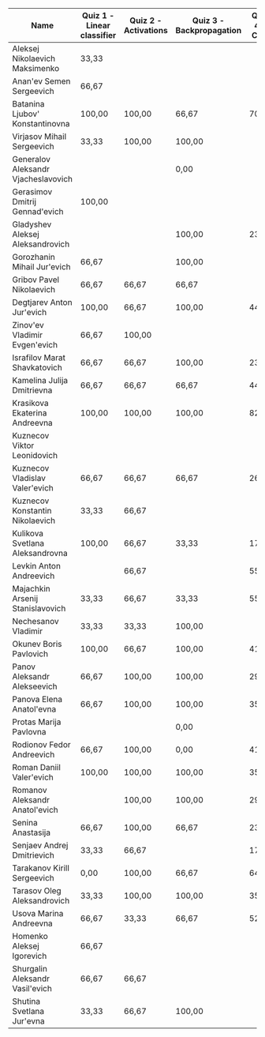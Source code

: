 | Name                                | Quiz 1 - Linear classifier | Quiz 2 - Activations | Quiz 3 - Backpropagation | Quiz 4 - CNN | Quiz 5 - RNN | Average (all) | Average (participated) |
|-------------------------------------|----------------------------|----------------------|--------------------------|--------------|--------------|---------------|------------------------|
| Aleksej Nikolaevich Maksimenko      | 33,33                      |                      |                          |              |              | 6,67          | 33,33                  |
| Anan'ev Semen Sergeevich            | 66,67                      |                      |                          |              |              | 13,33         | 66,67                  |
| Batanina Ljubov' Konstantinovna     | 100,00                     | 100,00               | 66,67                    | 70,59        | 100,00       | 87,45         | 87,45                  |
| Virjasov Mihail Sergeevich          | 33,33                      | 100,00               | 100,00                   |              | 100,00       | 66,67         | 83,33                  |
| Generalov Aleksandr Vjacheslavovich |                            |                      | 0,00                     |              |              | 0,00          | 0,00                   |
| Gerasimov Dmitrij Gennad'evich      | 100,00                     |                      |                          |              |              | 20,00         | 100,00                 |
| Gladyshev Aleksej Aleksandrovich    |                            |                      | 100,00                   | 23,53        | 100,00       | 44,71         | 74,51                  |
| Gorozhanin Mihail Jur'evich         | 66,67                      |                      | 100,00                   |              |              | 33,33         | 83,33                  |
| Gribov Pavel Nikolaevich            | 66,67                      | 66,67                | 66,67                    |              | 100,00       | 60,00         | 75,00                  |
| Degtjarev Anton Jur'evich           | 100,00                     | 66,67                | 100,00                   | 44,12        | 81,82        | 78,52         | 78,52                  |
| Zinov'ev Vladimir Evgen'evich       | 66,67                      | 100,00               |                          |              | 100,00       | 53,33         | 88,89                  |
| Israfilov Marat Shavkatovich        | 66,67                      | 66,67                | 100,00                   | 23,53        | 81,82        | 67,74         | 67,74                  |
| Kamelina Julija Dmitrievna          | 66,67                      | 66,67                | 66,67                    | 44,12        | 90,91        | 67,01         | 67,01                  |
| Krasikova Ekaterina Andreevna       | 100,00                     | 100,00               | 100,00                   | 82,35        | 100,00       | 96,47         | 96,47                  |
| Kuznecov Viktor Leonidovich         |                            |                      |                          |              | 36,36        | 7,27          | 36,36                  |
| Kuznecov Vladislav Valer'evich      | 66,67                      | 66,67                | 66,67                    | 26,47        | 100,00       | 65,29         | 65,29                  |
| Kuznecov Konstantin Nikolaevich     | 33,33                      | 66,67                |                          |              |              | 20,00         | 50,00                  |
| Kulikova Svetlana Aleksandrovna     | 100,00                     | 66,67                | 33,33                    | 17,65        |              | 43,53         | 54,41                  |
| Levkin Anton Andreevich             |                            | 66,67                |                          | 55,88        |              | 24,51         | 61,27                  |
| Majachkin Arsenij Stanislavovich    | 33,33                      | 66,67                | 33,33                    | 55,88        | 100,00       | 57,84         | 57,84                  |
| Nechesanov Vladimir                 | 33,33                      | 33,33                | 100,00                   |              |              | 33,33         | 55,56                  |
| Okunev Boris Pavlovich              | 100,00                     | 66,67                | 100,00                   | 41,18        | 100,00       | 81,57         | 81,57                  |
| Panov Aleksandr Alekseevich         | 66,67                      | 100,00               | 100,00                   | 29,41        | 90,91        | 77,40         | 77,40                  |
| Panova Elena Anatol'evna            | 66,67                      | 100,00               | 100,00                   | 35,29        | 100,00       | 80,39         | 80,39                  |
| Protas Marija Pavlovna              |                            |                      | 0,00                     |              | 36,36        | 7,27          | 18,18                  |
| Rodionov Fedor Andreevich           | 66,67                      | 100,00               | 0,00                     | 41,18        | 81,82        | 57,93         | 57,93                  |
| Roman Daniil Valer'evich            | 100,00                     | 100,00               | 100,00                   | 35,29        | 100,00       | 87,06         | 87,06                  |
| Romanov Aleksandr Anatol'evich      |                            | 100,00               | 100,00                   | 29,41        | 100,00       | 65,88         | 82,35                  |
| Senina Anastasija                   | 66,67                      | 100,00               | 66,67                    | 23,53        | 100,00       | 71,37         | 71,37                  |
| Senjaev Andrej Dmitrievich          | 33,33                      | 66,67                |                          | 17,65        | 81,82        | 39,89         | 49,87                  |
| Tarakanov Kirill Sergeevich         | 0,00                       | 100,00               | 66,67                    | 64,71        | 100,00       | 66,27         | 66,27                  |
| Tarasov Oleg Aleksandrovich         | 33,33                      | 100,00               | 100,00                   | 35,29        | 72,73        | 68,27         | 68,27                  |
| Usova Marina Andreevna              | 66,67                      | 33,33                | 66,67                    | 52,94        | 90,91        | 62,10         | 62,10                  |
| Homenko Aleksej Igorevich           | 66,67                      |                      |                          |              |              | 13,33         | 66,67                  |
| Shurgalin Aleksandr Vasil'evich     | 66,67                      | 66,67                |                          |              | 90,91        | 44,85         | 74,75                  |
| Shutina Svetlana Jur'evna           | 33,33                      | 66,67                | 100,00                   |              | 81,82        | 56,36         | 70,45                  |
